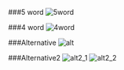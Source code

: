 ###5 word
![5word](https://snag.gy/HwcbrJ.jpg)

###4 word
![4word](https://snag.gy/kuYhG3.jpg)

###Alternative
![alt](https://snag.gy/rpY95i.jpg)

###Alternative2
![alt2_1](https://snag.gy/q07BxE.jpg)
![alt2_2](https://snag.gy/nlFdev.jpg)
